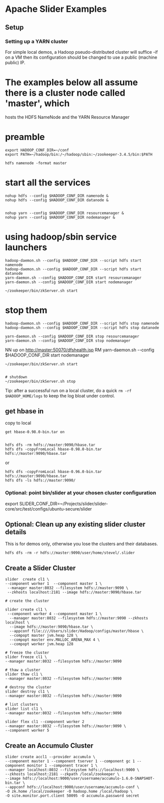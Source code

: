 <!---
   Licensed to the Apache Software Foundation (ASF) under one or more
   contributor license agreements.  See the NOTICE file distributed with
   this work for additional information regarding copyright ownership.
   The ASF licenses this file to You under the Apache License, Version 2.0
   (the "License"); you may not use this file except in compliance with
   the License.  You may obtain a copy of the License at

       http://www.apache.org/licenses/LICENSE-2.0

   Unless required by applicable law or agreed to in writing, software
   distributed under the License is distributed on an "AS IS" BASIS,
   WITHOUT WARRANTIES OR CONDITIONS OF ANY KIND, either express or implied.
   See the License for the specific language governing permissions and
   limitations under the License.
-->

# Apache Slider Examples

 
## Setup
 
### Setting up a YARN cluster
 
For simple local demos, a Hadoop pseudo-distributed cluster will suffice -if on a VM then
its configuration should be changed to use a public (machine public) IP.

# The examples below all assume there is a cluster node called 'master', which
hosts the HDFS NameNode and the YARN Resource Manager


# preamble

    export HADOOP_CONF_DIR=~/conf
    export PATH=~/hadoop/bin:/~/hadoop/sbin:~/zookeeper-3.4.5/bin:$PATH
    
    hdfs namenode -format master
  



# start all the services

    nohup hdfs --config $HADOOP_CONF_DIR namenode & 
    nohup hdfs --config $HADOOP_CONF_DIR datanode &
    
    
    nohup yarn --config $HADOOP_CONF_DIR resourcemanager &
    nohup yarn --config $HADOOP_CONF_DIR nodemanager &
    
# using hadoop/sbin service launchers
    
    hadoop-daemon.sh --config $HADOOP_CONF_DIR --script hdfs start namenode
    hadoop-daemon.sh --config $HADOOP_CONF_DIR --script hdfs start datanode
    yarn-daemon.sh --config $HADOOP_CONF_DIR start resourcemanager
    yarn-daemon.sh --config $HADOOP_CONF_DIR start nodemanager
    
    ~/zookeeper/bin/zkServer.sh start
    
    
# stop them

    hadoop-daemon.sh --config $HADOOP_CONF_DIR --script hdfs stop namenode
    hadoop-daemon.sh --config $HADOOP_CONF_DIR --script hdfs stop datanode
    
    yarn-daemon.sh --config $HADOOP_CONF_DIR stop resourcemanager
    yarn-daemon.sh --config $HADOOP_CONF_DIR stop nodemanager
    


NN up on [http://master:50070/dfshealth.jsp](http://master:50070/dfshealth.jsp)
RM yarn-daemon.sh --config $HADOOP_CONF_DIR start nodemanager

    ~/zookeeper/bin/zkServer.sh start


    # shutdown
    ~/zookeeper/bin/zkServer.sh stop


Tip: after a successful run on a local cluster, do a quick `rm -rf $HADOOP_HOME/logs`
to keep the log bloat under control.

## get hbase in

copy to local 

    get hbase-0.98.0-bin.tar on 


    hdfs dfs -rm hdfs://master:9090/hbase.tar
    hdfs dfs -copyFromLocal hbase-0.98.0-bin.tar hdfs://master:9090/hbase.tar

or
    
    hdfs dfs -copyFromLocal hbase-0.96.0-bin.tar hdfs://master:9090/hbase.tar
    hdfs dfs -ls hdfs://master:9090/
    

### Optional: point bin/slider at your chosen cluster configuration

export SLIDER_CONF_DIR=~/Projects/slider/slider-core/src/test/configs/ubuntu-secure/slider

## Optional: Clean up any existing slider cluster details

This is for demos only, otherwise you lose the clusters and their databases.

    hdfs dfs -rm -r hdfs://master:9090/user/home/stevel/.slider

## Create a Slider Cluster
 
 
    slider  create cl1 \
    --component worker 1  --component master 1 \
     --manager master:8032 --filesystem hdfs://master:9090 \
     --zkhosts localhost:2181 --image hdfs://master:9090/hbase.tar
    
    # create the cluster
    
    slider create cl1 \
     --component worker 4 --component master 1 \
      --manager master:8032 --filesystem hdfs://master:9090 --zkhosts localhost \
      --image hdfs://master:9090/hbase.tar \
      --appconf file:////Users/slider/Hadoop/configs/master/hbase \
      --compopt master jvm.heap 128 \
      --compopt master env.MALLOC_ARENA_MAX 4 \
      --compopt worker jvm.heap 128 

    # freeze the cluster
    slider freeze cl1 \
    --manager master:8032 --filesystem hdfs://master:9090

    # thaw a cluster
    slider thaw cl1 \
    --manager master:8032 --filesystem hdfs://master:9090

    # destroy the cluster
    slider destroy cl1 \
    --manager master:8032 --filesystem hdfs://master:9090

    # list clusters
    slider list cl1 \
    --manager master:8032 --filesystem hdfs://master:9090
    
    slider flex cl1 --component worker 2
    --manager master:8032 --filesystem hdfs://master:9090 \
    --component worker 5
    
## Create an Accumulo Cluster

    slider create accl1 --provider accumulo \
    --component master 1 --component tserver 1 --component gc 1 --component monitor 1 --component tracer 1 \
    --manager localhost:8032 --filesystem hdfs://localhost:9000 \
    --zkhosts localhost:2181 --zkpath /local/zookeeper \
    --image hdfs://localhost:9000/user/username/accumulo-1.6.0-SNAPSHOT-bin.tar \
    --appconf hdfs://localhost:9000/user/username/accumulo-conf \
    -O zk.home /local/zookeeper -O hadoop.home /local/hadoop \
    -O site.monitor.port.client 50095 -O accumulo.password secret 
    
